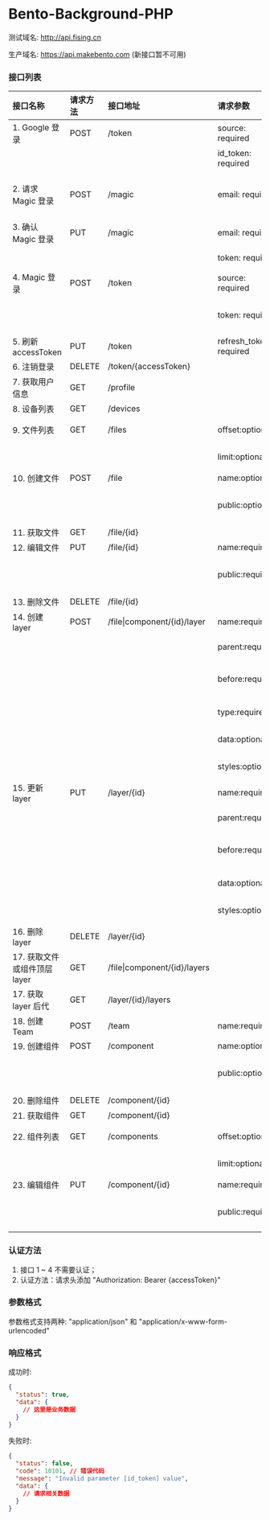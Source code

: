 # Bento-Background-PHP

测试域名: http://api.fising.cn

生产域名: https://api.makebento.com (新接口暂不可用)

### 接口列表

| 接口名称 | 请求方法 | 接口地址 | 请求参数 | 备注 |
| :--- | :--- | :--- | :--- | --- |
| 1. Google 登录 |  POST | /token | source: required | 固定值 'google' | 
|  |  | | id_token: required | Goolg id_token |
| 2. 请求 Magic 登录 |  POST | /magic | email: required | 用户邮箱地址，用于接收 magic link | 
| 3. 确认 Magic 登录 | PUT | /magic | email: required | 用户邮箱地址 |
|  |  | | token: required | magic token |
| 4. Magic 登录 |  POST | /token | source: required | 固定值 'magic' |
|  | |  | token: required| 通过接口 2 取得的 token |
| 5. 刷新 accessToken |  PUT | /token | refresh_token: required | refresh oken |
| 6. 注销登录 |  DELETE | /token/{accessToken} |  |  |
| 7. 获取用户信息 |  GET | /profile|  |  |
| 8. 设备列表 |  GET | /devices|  |  |
| 9. 文件列表 |  GET | /files| offset:optional | 偏移位置, 默认 0 |
|  |   | | limit:optional | 最大限量, 默认 10 |
| 10. 创建文件 |  POST | /file| name:optional | 文件名称 |
| |  | | public:optional | 是否公开(是:true/1否:false/0) |
| 11. 获取文件 | GET | /file/{id}| |  |
| 12. 编辑文件 | PUT | /file/{id}| name:required | 文件名称 |
|  |  | | public:required | 是否公开(是:true/1否:false/0) |
| 13. 删除文件 | DELETE | /file/{id}|  |  |
| 14. 创建 layer | POST | /file\\|component/{id}/layer | name:required | Layer 名称 |
| |  |  | parent:required | 父 Layer id |
| |  |  | before:required | 同级下一层 Layer 的 id |
| |  |  | type:required | Layer 的类型 |
| |  |  | data:optional | JSON 字符串 |
| |  |  | styles:optional | JSON 字符串 |
| 15. 更新 layer | PUT | /layer/{id} | name:required | Layer 名称 |
| |  |  | parent:required | 父 Layer id |
| |  |  | before:required | 同级下一层 Layer 的 id |
| |  |  | data:optional | JSON 字符串 |
| |  |  | styles:optional | JSON 字符串 |
| 16. 删除 layer | DELETE | /layer/{id} |  |  |
| 17. 获取文件或组件顶层 layer | GET | /file\\|component/{id}/layers |  |  |
| 17. 获取 layer 后代 | GET | /layer/{id}/layers |  |  |
| 18. 创建 Team | POST | /team | name:required | 团队名称 |
| 19. 创建组件 |  POST | /component| name:optional | 组件名称 |
| |  | | public:optional | 是否公开(是:true/1否:false/0) |
| 20. 删除组件 | DELETE | /component/{id}|  |  |
| 21. 获取组件 | GET | /component/{id}| |  |
| 22. 组件列表 |  GET | /components | offset:optional | 偏移位置, 默认 0 |
|  |   | | limit:optional | 最大限量, 默认 10 |
| 23. 编辑组件 | PUT | /component/{id}| name:required | 组件名称 |
|  |  | | public:required | 是否公开(是:true/1否:false/0) |

### 认证方法

1. 接口 1 ~ 4 不需要认证；
2. 认证方法：请求头添加 "Authorization: Bearer {accessToken}" 

### 参数格式

参数格式支持两种: "application/json" 和 "application/x-www-form-urlencoded"

### 响应格式

成功时:

```json
{
  "status": true,
  "data": {
    // 这里是业务数据
  }
}
```

失败时:

```json
{
  "status": false,
  "code": 10101, // 错误代码
  "message": "Invalid parameter [id_token] value",
  "data": {
    // 请求相关数据  
  }
}
```